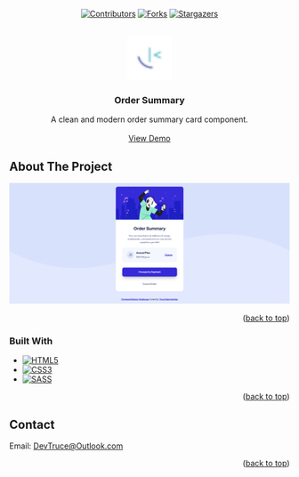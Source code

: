 <a id="readme-top"></a>

<div align="center">

[![Contributors][contributors-icon]][contributors-link]
[![Forks][forks-icon]][forks-link]
[![Stargazers][stars-icon]][stars-link]

</div>

<!-- PROJECT LOGO -->
<br />
<div align="center">
  <a href="https://github.com/DevTruce/order-summary">
    <img src="src/imgs/favicon-32x32.png" alt="Logo" width="80" height="80">
  </a>

<h3 align="center">Order Summary</h3>

  <p align="center">
    A clean and modern order summary card component.
    <br />
    <br />
    <a href="https://devtruce.github.io/order-summary/" target="_blank">View Demo</a>
  </p>
</div>


<!-- ABOUT THE PROJECT -->

## About The Project

[![Product Name Screen Shot][product-screenshot]](product-link)

<p align="right">(<a href="#readme-top">back to top</a>)</p>

### Built With

- [![HTML5][html5-icon]][html5-link]
- [![CSS3][css3-icon]][css3-link]
- [![SASS][sass-icon]][sass-link]

<p align="right">(<a href="#readme-top">back to top</a>)</p>

<!-- CONTACT -->

## Contact

Email: [DevTruce@Outlook.com]()

<p align="right">(<a href="#readme-top">back to top</a>)</p>

<!-- #### MARKDOWN LINKS & IMAGES #### -->

<!-- ## GitHub ##-->
<!-- links -->

[contributors-link]: https://github.com/DevTruce/order-summary/graphs/contributors
[forks-link]: https://github.com/DevTruce/order-summary/network/members
[stars-link]: https://github.com/DevTruce/order-summary/stargazers
[issues-link]: https://github.com/DevTruce/order-summary/issues
[license-link]: https://github.com/DevTruce/order-summary/blob/master/LICENSE.txt

<!-- icons -->

[contributors-icon]: https://img.shields.io/github/contributors/DevTruce/order-summary.svg?style=for-the-badge
[forks-icon]: https://img.shields.io/github/forks/DevTruce/order-summary.svg?style=for-the-badge
[stars-icon]: https://img.shields.io/github/stars/DevTruce/order-summary.svg?style=for-the-badge
[issues-icon]: https://img.shields.io/github/issues/DevTruce/order-summary.svg?style=for-the-badge
[license-icon]: https://img.shields.io/github/license/DevTruce/order-summary.svg?style=for-the-badge

<!-- ## Project ## -->

[product-screenshot]: src/imgs/project-view.png
[product-link]: https://devtruce.github.io/order-summary/

<!-- ## Tech & Tools ## -->
<!-- links -->

[html5-link]: https://html-icon/
[css3-link]: https://css3-icon/
[sass-link]: https://sass-lang.com/
[bootstrap-link]: https://getbootstrap-icon
[javascript-link]: https://www.javascript-icon/
[reactjs-link]: https://reactjs.org/
[nextjs-link]: https://nextjs.org/
[expressjs-link]: https://expressjs-icon/

<!-- icons -->

[html5-icon]: https://img.shields.io/badge/HTML5-orange?style=for-the-badge&logo=html5&logoColor=white
[css3-icon]: https://img.shields.io/badge/CSS3-blue?style=for-the-badge&logo=CSS3&logoColor=white
[sass-icon]: https://img.shields.io/badge/SASS-AA77FF?style=for-the-badge&logo=SASS&logoColor=white
[bootstrap-icon]: https://img.shields.io/badge/Bootstrap-563D7C?style=for-the-badge&logo=bootstrap&logoColor=white
[javascript-icon]: https://img.shields.io/badge/Javascript-FCE22A?style=for-the-badge&logo=javascript&logoColor=black
[reactjs-icon]: https://img.shields.io/badge/React-20232A?style=for-the-badge&logo=react&logoColor=61DAFB
[nextjs-icon]: https://img.shields.io/badge/next.js-000000?style=for-the-badge&logo=nextdotjs&logoColor=white
[expressjs-icon]: https://img.shields.io/badge/Express.js-000000?style=for-the-badge&logo=express&logoColor=white
